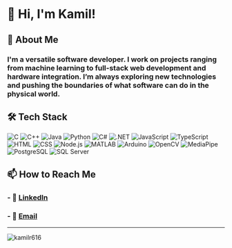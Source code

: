 # 👋 Hi, I'm Kamil!

## 🚀 About Me

### I'm a versatile software developer. I work on projects ranging from machine learning to full-stack web development and hardware integration. I’m always exploring new technologies and pushing the boundaries of what software can do in the physical world.

## 🛠️ Tech Stack

![C](https://img.shields.io/badge/-C-333?style=flat&logo=c) ![C++](https://img.shields.io/badge/-C++-333?style=flat&logo=cplusplus) ![Java](https://img.shields.io/badge/-Java-333?style=flat&logo=java) ![Python](https://img.shields.io/badge/-Python-333?style=flat&logo=python) ![C#](https://img.shields.io/badge/-C%23-333?style=flat&logo=csharp) ![.NET](https://img.shields.io/badge/-.NET-333?style=flat&logo=dotnet) ![JavaScript](https://img.shields.io/badge/-JavaScript-333?style=flat&logo=javascript) ![TypeScript](https://img.shields.io/badge/-TypeScript-333?style=flat&logo=typescript) ![HTML](https://img.shields.io/badge/-HTML-333?style=flat&logo=html5) ![CSS](https://img.shields.io/badge/-CSS-333?style=flat&logo=css3) ![Node.js](https://img.shields.io/badge/-Node.js-333?style=flat&logo=node.js) ![MATLAB](https://img.shields.io/badge/-MATLAB-333?style=flat&logo=matlab) ![Arduino](https://img.shields.io/badge/-Arduino-333?style=flat&logo=arduino) ![OpenCV](https://img.shields.io/badge/-OpenCV-333?style=flat&logo=opencv) ![MediaPipe](https://img.shields.io/badge/-MediaPipe-333?style=flat&logo=mediapipe) ![PostgreSQL](https://img.shields.io/badge/-PostgreSQL-333?style=flat&logo=postgresql) ![SQL Server](https://img.shields.io/badge/-SQL_Server-333?style=flat&logo=microsoft-sql-server)

## 📫 How to Reach Me

### - 💼 [LinkedIn](https://www.linkedin.com/in/kamilr616/)
### - 📧 [Email](mailto:kamilr616@gmail.com)
---
 <img src="https://github-readme-stats.vercel.app/api/top-langs?username=kamilr616&show_icons=true&theme=cobalt&hide_border=true&locale=en&layout=compact" alt="kamilr616"/>
